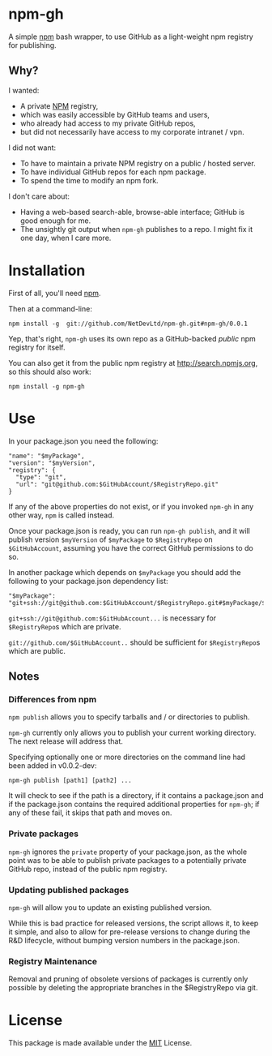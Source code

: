 # npm-gh

A simple [npm][#NPM] bash wrapper, to use GitHub as a light-weight npm registry for publishing.

## Why?

I wanted:

* A private [NPM][#NPM] registry,
* which was easily accessible by GitHub teams and users,
* who already had access to my private GitHub repos,
* but did not necessarily have access to my corporate intranet / vpn.

I did not want:

* To have to maintain a private NPM registry on a public / hosted server.
* To have individual GitHub repos for each npm package.
* To spend the time to modify an npm fork.

I don't care about:

* Having a web-based search-able, browse-able interface; GitHub is good enough for me.
* The unsightly git output when `npm-gh` publishes to a repo. I might fix it one day, when I care more.

# Installation

First of all, you'll need [npm][#NPM].

Then at a command-line:

    npm install -g  git://github.com/NetDevLtd/npm-gh.git#npm-gh/0.0.1

Yep, that's right, `npm-gh` uses its own repo as a GitHub-backed *public* npm registry for itself.

You can also get it from the public npm registry at http://search.npmjs.org, so this should also work:

    npm install -g npm-gh

# Use

In your package.json you need the following:

    "name": "$myPackage",
    "version": "$myVersion",
    "registry": {
      "type": "git",
      "url": "git@github.com:$GitHubAccount/$RegistryRepo.git"
    }

If any of the above properties do not exist, or if you invoked `npm-gh` in any other way, `npm` is called instead.

Once your package.json is ready, you can run `npm-gh publish`, and it will publish version `$myVersion` of `$myPackage` to `$RegistryRepo` on `$GitHubAccount`, assuming you have the correct GitHub permissions to do so.

In another package which depends on `$myPackage` you should add the following to your package.json dependency list:

    "$myPackage": "git+ssh://git@github.com:$GitHubAccount/$RegistryRepo.git#$myPackage/$myVersion"

`git+ssh://git@github.com:$GitHubAccount...` is necessary for `$RegistryRepo`s which are private.

`git://github.com/$GitHubAccount..` should be sufficient for `$RegistryRepo`s which are public.

## Notes

### Differences from npm

`npm publish` allows you to specify tarballs and / or directories to publish.

`npm-gh` currently only allows you to publish your current working directory.
The next release will address that.

Specifying optionally one or more directories on the command line had been added in v0.0.2-dev:

    npm-gh publish [path1] [path2] ...

It will check to see if the path is a directory, if it contains a package.json and if the package.json contains the required additional properties for `npm-gh`; if any of these fail, it skips that path and moves on.

### Private packages

`npm-gh` ignores the `private` property of your package.json, as the whole point was to be able to publish private packages to a potentially private GitHub repo, instead of the public npm registry.

### Updating published packages
`npm-gh` will allow you to update an existing published version.

While this is bad practice for released versions, the script allows it, to keep it simple, and
also to allow for pre-release versions to change during the R&D lifecycle, without bumping version numbers in the package.json.

### Registry Maintenance

Removal and pruning of obsolete versions of packages is currently only possible by deleting the appropriate branches in the $RegistryRepo via git.

# License

This package is made available under the [MIT][#MIT] License.


[#NPM]: http://npmjs.org/
[#MIT]: http://en.wikipedia.org/wiki/MIT_License
